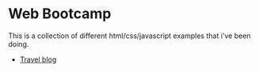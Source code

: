 # Web Bootcamp

This is a collection of different html/css/javascript examples that i've been doing.

- [Travel blog](https://github.com/FlorCicero/WebBootcamp/tree/master/travel_blog)
